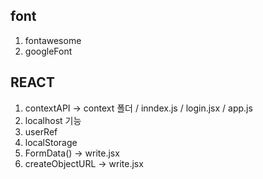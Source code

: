 ## font

1. fontawesome
2. googleFont

## REACT

1. contextAPI
   -> context 폴더 / inndex.js / login.jsx / app.js
2. localhost 기능
3. userRef
4. localStorage
5. FormData()
   -> write.jsx
6. createObjectURL
   -> write.jsx
